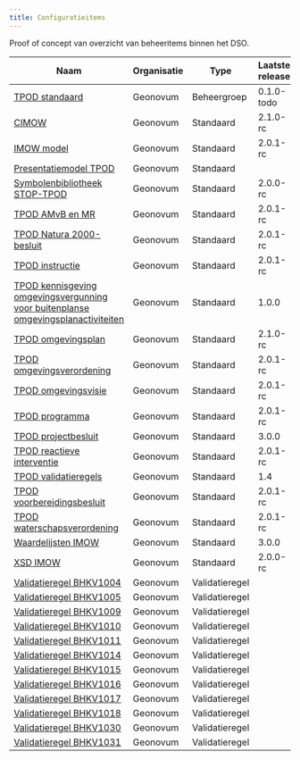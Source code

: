 ```yaml
---
title: Configuratieitems
---
```

Proof of concept van overzicht van beheeritems binnen het DSO.

|Naam|Organisatie|Type|Laatste release|
|----|-----------|----|------------|
|[TPOD standaard](https://geonovum.github.io/dso-configuratiemanagement/ci/Geonovum/TPOD)|Geonovum|Beheergroep|0.1.0-todo
|[CIMOW](https://geonovum.github.io/dso-configuratiemanagement/ci/Geonovum/CIMOW)|Geonovum|Standaard|2.1.0-rc
|[IMOW model](https://geonovum.github.io/dso-configuratiemanagement/ci/Geonovum/IMOW)|Geonovum|Standaard|2.0.1-rc
|[Presentatiemodel TPOD](https://geonovum.github.io/dso-configuratiemanagement/ci/Geonovum/Presentatie)|Geonovum|Standaard|
|[Symbolenbibliotheek STOP-TPOD](https://geonovum.github.io/dso-configuratiemanagement/ci/Geonovum/TPOD-Symbolen)|Geonovum|Standaard|2.0.0-rc
|[TPOD AMvB en MR](https://geonovum.github.io/dso-configuratiemanagement/ci/Geonovum/TPOD-AMvB)|Geonovum|Standaard|2.0.1-rc
|[TPOD Natura 2000-besluit](https://geonovum.github.io/dso-configuratiemanagement/ci/Geonovum/TPOD-N2000)|Geonovum|Standaard|2.0.1-rc
|[TPOD instructie](https://geonovum.github.io/dso-configuratiemanagement/ci/Geonovum/TPOD-instructie)|Geonovum|Standaard|2.0.1-rc
|[TPOD kennisgeving omgevingsvergunning voor buitenplanse omgevingsplanactiviteiten](https://geonovum.github.io/dso-configuratiemanagement/ci/Geonovum/TPOD-kennisgeving)|Geonovum|Standaard|1.0.0
|[TPOD omgevingsplan](https://geonovum.github.io/dso-configuratiemanagement/ci/Geonovum/TPOD-omgevingsplan)|Geonovum|Standaard|2.1.0-rc
|[TPOD omgevingsverordening](https://geonovum.github.io/dso-configuratiemanagement/ci/Geonovum/TPOD-omgevingsverordening)|Geonovum|Standaard|2.0.1-rc
|[TPOD omgevingsvisie](https://geonovum.github.io/dso-configuratiemanagement/ci/Geonovum/TPOD-omgevingsvisie)|Geonovum|Standaard|2.0.1-rc
|[TPOD programma](https://geonovum.github.io/dso-configuratiemanagement/ci/Geonovum/TPOD-programma)|Geonovum|Standaard|2.0.1-rc
|[TPOD projectbesluit](https://geonovum.github.io/dso-configuratiemanagement/ci/Geonovum/TPOD-projectbesluit)|Geonovum|Standaard|3.0.0
|[TPOD reactieve interventie](https://geonovum.github.io/dso-configuratiemanagement/ci/Geonovum/TPOD-reactieve-interventie)|Geonovum|Standaard|2.0.1-rc
|[TPOD validatieregels](https://geonovum.github.io/dso-configuratiemanagement/ci/Geonovum/TPOD-validatieregels)|Geonovum|Standaard|1.4
|[TPOD voorbereidingsbesluit](https://geonovum.github.io/dso-configuratiemanagement/ci/Geonovum/TPOD-voorbereidingsbesluit)|Geonovum|Standaard|2.0.1-rc
|[TPOD waterschapsverordening](https://geonovum.github.io/dso-configuratiemanagement/ci/Geonovum/TPOD-waterschapsverordening)|Geonovum|Standaard|2.0.1-rc
|[Waardelijsten IMOW](https://geonovum.github.io/dso-configuratiemanagement/ci/Geonovum/IMOW-waardelijsten)|Geonovum|Standaard|3.0.0
|[XSD IMOW](https://geonovum.github.io/dso-configuratiemanagement/ci/Geonovum/IMOW-XSD)|Geonovum|Standaard|2.0.0-rc
|[Validatieregel BHKV1004](https://geonovum.github.io/dso-configuratiemanagement/ci/Geonovum/BHKV1004)|Geonovum|Validatieregel|
|[Validatieregel BHKV1005](https://geonovum.github.io/dso-configuratiemanagement/ci/Geonovum/BHKV1005)|Geonovum|Validatieregel|
|[Validatieregel BHKV1009](https://geonovum.github.io/dso-configuratiemanagement/ci/Geonovum/BHKV1009)|Geonovum|Validatieregel|
|[Validatieregel BHKV1010](https://geonovum.github.io/dso-configuratiemanagement/ci/Geonovum/BHKV1010)|Geonovum|Validatieregel|
|[Validatieregel BHKV1011](https://geonovum.github.io/dso-configuratiemanagement/ci/Geonovum/BHKV1011)|Geonovum|Validatieregel|
|[Validatieregel BHKV1014](https://geonovum.github.io/dso-configuratiemanagement/ci/Geonovum/BHKV1014)|Geonovum|Validatieregel|
|[Validatieregel BHKV1015](https://geonovum.github.io/dso-configuratiemanagement/ci/Geonovum/BHKV1015)|Geonovum|Validatieregel|
|[Validatieregel BHKV1016](https://geonovum.github.io/dso-configuratiemanagement/ci/Geonovum/BHKV1016)|Geonovum|Validatieregel|
|[Validatieregel BHKV1017](https://geonovum.github.io/dso-configuratiemanagement/ci/Geonovum/BHKV1017)|Geonovum|Validatieregel|
|[Validatieregel BHKV1018](https://geonovum.github.io/dso-configuratiemanagement/ci/Geonovum/BHKV1018)|Geonovum|Validatieregel|
|[Validatieregel BHKV1030](https://geonovum.github.io/dso-configuratiemanagement/ci/Geonovum/BHKV1030)|Geonovum|Validatieregel|
|[Validatieregel BHKV1031](https://geonovum.github.io/dso-configuratiemanagement/ci/Geonovum/BHKV1031)|Geonovum|Validatieregel|

